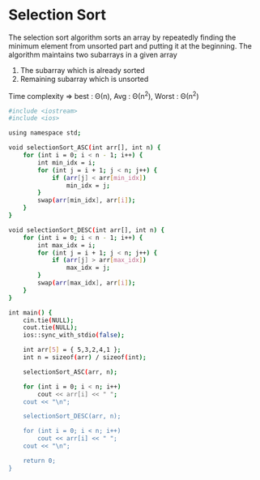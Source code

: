 # Selection Sort

The selection sort algorithm sorts an array by repeatedly finding the minimum element from unsorted part and putting it at the beginning. The algorithm maintains two subarrays in a given array

1) The subarray which is already sorted
2) Remaining subarray which is unsorted

Time complexity => best : Θ(n), Avg : Θ(n<sup>2</sup>), Worst : Θ(n<sup>2</sup>)

```bash
#include <iostream>
#include <ios>

using namespace std;

void selectionSort_ASC(int arr[], int n) {
    for (int i = 0; i < n - 1; i++) {
        int min_idx = i;
        for (int j = i + 1; j < n; j++) {
            if (arr[j] < arr[min_idx])
                min_idx = j;
        }
        swap(arr[min_idx], arr[i]);
    }
}

void selectionSort_DESC(int arr[], int n) {
    for (int i = 0; i < n - 1; i++) {
        int max_idx = i;
        for (int j = i + 1; j < n; j++) {
            if (arr[j] > arr[max_idx])
                max_idx = j;
        }
        swap(arr[max_idx], arr[i]);
    }
}

int main() {
    cin.tie(NULL);
    cout.tie(NULL);
    ios::sync_with_stdio(false);

    int arr[5] = { 5,3,2,4,1 };
    int n = sizeof(arr) / sizeof(int);

    selectionSort_ASC(arr, n);

    for (int i = 0; i < n; i++)
        cout << arr[i] << " ";
    cout << "\n";

    selectionSort_DESC(arr, n);

    for (int i = 0; i < n; i++)
        cout << arr[i] << " ";
    cout << "\n";

    return 0;
}
```